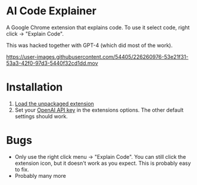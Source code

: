 # AI Code Explainer

A Google Chrome extension that explains code. To use it select code, right click -> "Explain Code".

This was hacked together with GPT-4 (which did most of the work).

https://user-images.githubusercontent.com/54405/226260976-53e21f31-53a3-42f0-97d3-5440f32cd1dd.mov

# Installation
1. [Load the unpackaged extension](https://developer.chrome.com/docs/extensions/mv3/getstarted/development-basics/#load-unpacked)
2. Set your [OpenAI API key](https://platform.openai.com/account/api-keys) in the extensions options. The other default settings should work.

# Bugs
- Only use the right click menu -> "Explain Code". You can still click the extension icon, but it doesn't work as you expect. This is probably easy to fix.
- Probably many more